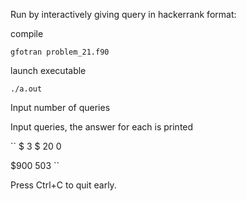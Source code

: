 Run by interactively giving query in hackerrank format:

compile

``gfotran problem_21.f90``

launch executable

``./a.out``

Input number of queries

Input queries, the answer for each is printed

``
$ 3
$ 20
0

$900
503
``

Press Ctrl+C to quit early.


